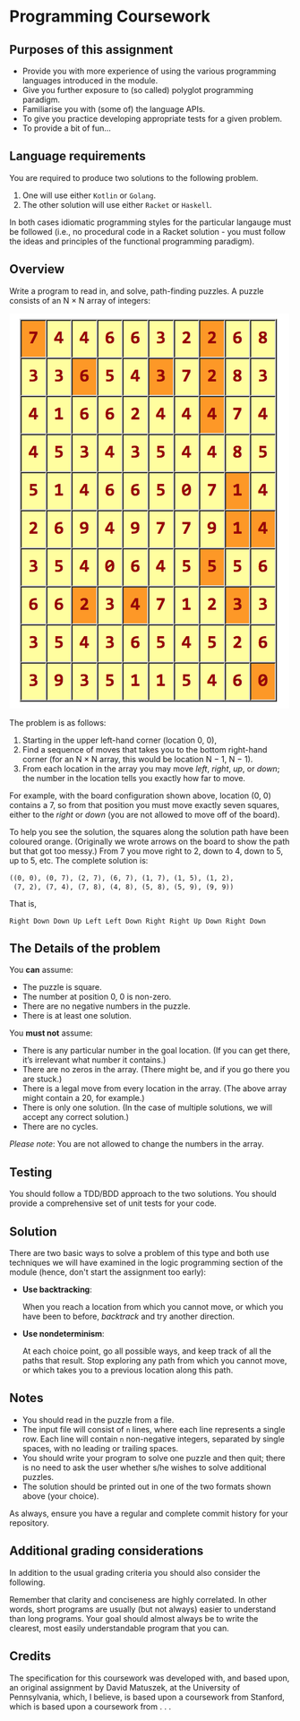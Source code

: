 # Programming Coursework

## Purposes of this assignment
- Provide you with more experience of using the various programming languages introduced in the module. 
- Give you further exposure to  (so called) polyglot programming paradigm. 
- Familiarise you with (some of) the language APIs.
- To give you practice developing appropriate tests for a given problem.
- To provide a bit of fun...

## Language requirements

You are required to produce two solutions to the following problem. 

1. One will use either `Kotlin` or `Golang`. 
2. The other solution will use either `Racket` or `Haskell`. 

In both cases idiomatic programming styles for the particular langauge must be followed (i.e., no procedural code in a Racket solution - you must follow the ideas and principles of the functional programming paradigm).

## Overview

Write a program to read in, and solve, path-finding puzzles. A puzzle consists of an N × N array of integers:

![Puzzle](board.png "Puzzle board")

The problem is as follows:

1. Starting in the upper left-hand corner (location 0, 0),
2. Find a sequence of moves that takes you to the bottom right-hand corner (for an N × N
   array, this would be location N − 1, N − 1).
3. From each location in the array you may move *left*, *right*, *up*, or *down*; the number in the 
   location tells you exactly how far to move.
   

For example, with the board configuration shown above, location (0, 0) contains a 7, so from that position 
you must move exactly seven squares, either to the *right* or *down* (you are not allowed to move off of the board).

To help you see the solution, the squares along the solution path have been coloured orange. 
(Originally we wrote arrows on the board to show the path but that got too messy.) 
From 7 you move right to 2, down to 4, down to 5, up to 5, etc. The complete solution is:
```
((0, 0), (0, 7), (2, 7), (6, 7), (1, 7), (1, 5), (1, 2),
 (7, 2), (7, 4), (7, 8), (4, 8), (5, 8), (5, 9), (9, 9))
```
That is,
```
Right Down Down Up Left Left Down Right Right Up Down Right Down
```

## The Details of the problem

You **can** assume:

- The puzzle is square.
- The number at position 0, 0 is non-zero.
- There are no negative numbers in the puzzle.
- There is at least one solution.

You **must not** assume:

- There is any particular number in the goal location. (If you can get there, it’s irrelevant what number it contains.)
- There are no zeros in the array. (There might be, and if you go there you are stuck.)
- There is a legal move from every location in the array. (The above array might contain a 20, for example.)
- There is only one solution. (In the case of multiple solutions, we will accept any correct solution.)
- There are no cycles.

*Please note*: You are not allowed to change the numbers in the array.

## Testing

You should follow a TDD/BDD approach to the two solutions. You should provide a comprehensive set of unit tests for your code.

## Solution

There are two basic ways to solve a problem of this type and both use techniques we will have 
examined in the logic programming section of the module (hence, don't start the assignment too early):

- **Use backtracking**:

  When you reach a location from which you cannot move, or which you have been to before, *backtrack* 
  and try another direction.
- **Use nondeterminism**:
  
  At each choice point, go all possible ways, and keep track of all the paths that result.
  Stop exploring any path from which you cannot move, or which takes you to a previous location along this path.
  


## Notes

- You should read in the puzzle from a file.
- The input file will consist of `n` lines, where each line represents a single row. 
  Each line will contain `n` non-negative integers, separated by single spaces, with no leading or trailing spaces.
- You should write your program to solve one puzzle and then quit; there is no need to ask the user whether  s/he wishes to solve additional puzzles.
- The solution should be printed out in one of the two formats shown above (your choice).

As always, ensure you have a regular and complete commit history for your repository.

## Additional grading considerations

In addition to the usual grading criteria you should also consider the following.

Remember that clarity and conciseness are highly correlated. In other words, short programs are usually 
(but not always) easier to understand than long programs. 
Your goal should almost always be to write the clearest, most easily understandable program that you can.

## Credits

The specification for this coursework was developed with, and based upon, an original assignment by David Matuszek,  at the University of Pennsylvania, which, I believe, is based upon a coursework from Stanford, which is based upon a coursework from . . .

